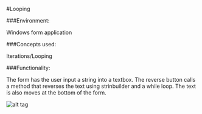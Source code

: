 #Looping

###Environment:

Windows form application

###Concepts used:

Iterations/Looping

###Functionality:

The form has the user input a string into a textbox. The reverse button calls a method that reverses the text using strinbuilder and a while loop. The text is also moves at the bottom of the form.


![alt tag](https://raw.github.com/andrewjhinger/Looping/master/loopingscreen.JPG)

